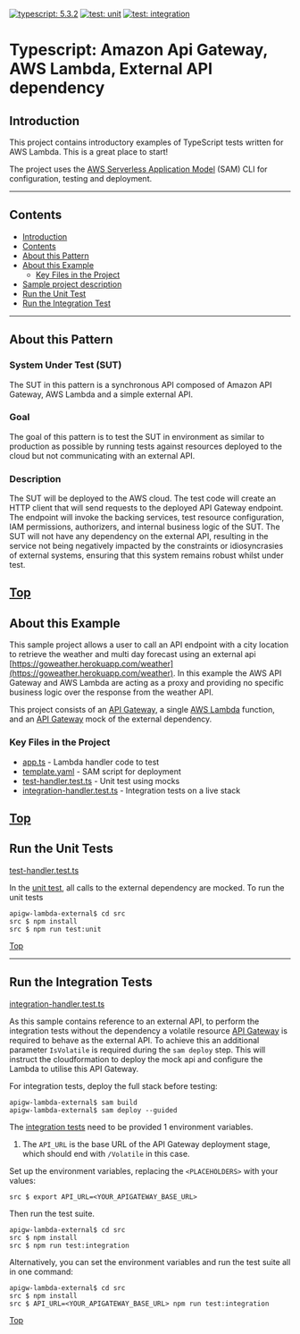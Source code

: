 [![typescript: 5.3.2](https://badgen.net/badge/Built%20With/TypeScript/blue9)](https://badgen.net/badge/Built%20With/TypeScript/blue9)
[![test: unit](https://img.shields.io/badge/Test-Unit-blue)](https://img.shields.io/badge/Test-Unit-blue)
[![test: integration](https://img.shields.io/badge/Test-Integration-yellow)](https://img.shields.io/badge/Test-Integration-yellow)

# Typescript: Amazon Api Gateway, AWS Lambda, External API dependency

## Introduction

This project contains introductory examples of TypeScript tests written for AWS Lambda. This is a great place to start!

The project uses the [AWS Serverless Application Model](https://docs.aws.amazon.com/serverless-application-model/latest/developerguide/what-is-sam.html) (SAM) CLI for configuration, testing and deployment.

---

## Contents

- [Introduction](#introduction)
- [Contents](#contents)
- [About this Pattern](#about-this-pattern)
- [About this Example](#about-this-example)
  - [Key Files in the Project](#key-files-in-the-project)
- [Sample project description](#sample-project-description)
- [Run the Unit Test](#run-the-unit-test)
- [Run the Integration Test](#run-the-integration-test)

---

## About this Pattern

### System Under Test (SUT)

The SUT in this pattern is a synchronous API composed of Amazon API Gateway, AWS Lambda and a simple external API.

### Goal

The goal of this pattern is to test the SUT in environment as similar to production as possible by running tests against resources deployed to the cloud but not communicating with an external API.

### Description

The SUT will be deployed to the AWS cloud. The test code will create an HTTP client that will send requests to the deployed API Gateway endpoint. The endpoint will invoke the backing services, test resource configuration, IAM permissions, authorizers, and internal business logic of the SUT. The SUT will not have any dependency on the external API, resulting in the service not being negatively impacted by the constraints or idiosyncrasies of external systems, ensuring that this system remains robust whilst under test.

## [Top](#contents)

## About this Example

This sample project allows a user to call an API endpoint with a city location to retrieve the weather and multi day forecast using an external api [https://goweather.herokuapp.com/weather](https://goweather.herokuapp.com/weather). In this example the AWS API Gateway and AWS Lambda are acting as a proxy and providing no specific business logic over the response from the weather API.

This project consists of an [API Gateway](https://aws.amazon.com/api-gateway/), a single [AWS Lambda](https://aws.amazon.com/lambda) function, and an [API Gateway](https://aws.amazon.com/api-gateway/) mock of the external dependency.

### Key Files in the Project

- [app.ts](src/app.ts) - Lambda handler code to test
- [template.yaml](template.yaml) - SAM script for deployment
- [test-handler.test.ts](src/tests/unit/test-handler.test.ts) - Unit test using mocks
- [integration-handler.test.ts](src/tests/integration/integration-handler.test.ts) - Integration tests on a live stack

## [Top](#contents)

## Run the Unit Tests

[test-handler.test.ts](src/tests/unit/test-handler.test.ts)

In the [unit test](src/tests/unit/test-handler.test.ts#L44), all calls to the external dependency are mocked.
To run the unit tests

```shell
apigw-lambda-external$ cd src
src $ npm install
src $ npm run test:unit
```

[Top](#contents)

---

## Run the Integration Tests

[integration-handler.test.ts](src/tests/integration/integration-handler.test.ts)

As this sample contains reference to an external API, to perform the integration tests without the dependency a volatile resource [API Gateway](https://aws.amazon.com/api-gateway/) is required to behave as the external API. To achieve this an additional parameter `IsVolatile` is required during the `sam deploy` step. This will instruct the cloudformation to deploy the mock api and configure the Lambda to utilise this API Gateway.

For integration tests, deploy the full stack before testing:

```shell
apigw-lambda-external$ sam build
apigw-lambda-external$ sam deploy --guided
```

The [integration tests](src/tests/integration/integration-handler.test.ts) need to be provided 1 environment variables.

1. The `API_URL` is the base URL of the API Gateway deployment stage, which should end with `/Volatile` in this case.

Set up the environment variables, replacing the `<PLACEHOLDERS>` with your values:

```shell
src $ export API_URL=<YOUR_APIGATEWAY_BASE_URL>
```

Then run the test suite.

```shell
apigw-lambda-external$ cd src
src $ npm install
src $ npm run test:integration
```

Alternatively, you can set the environment variables and run the test suite all in one command:

```shell
apigw-lambda-external$ cd src
src $ npm install
src $ API_URL=<YOUR_APIGATEWAY_BASE_URL> npm run test:integration
```

[Top](#contents)
